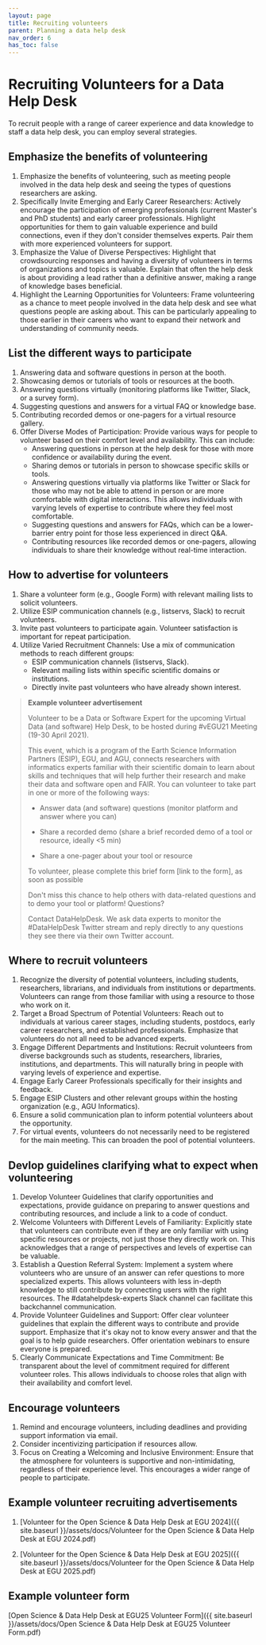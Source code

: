 ```yaml
---
layout: page
title: Recruiting volunteers
parent: Planning a data help desk
nav_order: 6
has_toc: false
---
```


# Recruiting Volunteers for a Data Help Desk

To recruit people with a range of career experience and data knowledge to staff
a data help desk, you can employ several strategies.

## Emphasize the benefits of volunteering

1. Emphasize the benefits of volunteering, such as meeting people involved in
   the data help desk and seeing the types of questions researchers are asking.
1. Specifically Invite Emerging and Early Career Researchers: Actively encourage
   the participation of emerging professionals (current Master's and PhD
   students) and early career professionals. Highlight opportunities for them to
   gain valuable experience and build connections, even if they don't consider
   themselves experts. Pair them with more experienced volunteers for support.
1. Emphasize the Value of Diverse Perspectives: Highlight that crowdsourcing
   responses and having a diversity of volunteers in terms of organizations and
   topics is valuable. Explain that often the help desk is about providing a
   lead rather than a definitive answer, making a range of knowledge bases
   beneficial.
1. Highlight the Learning Opportunities for Volunteers: Frame volunteering as a
   chance to meet people involved in the data help desk and see what questions
   people are asking about. This can be particularly appealing to those earlier
   in their careers who want to expand their network and understanding of
   community needs.

## List the different ways to participate

<!-- prettier-ignore -->
1. Answering data and software questions in person at the booth.
1. Showcasing demos or tutorials of tools or resources at the booth.
1. Answering questions virtually (monitoring platforms like Twitter, Slack, or
    a survey form).
1. Suggesting questions and answers for a virtual FAQ or knowledge base.
1. Contributing recorded demos or one-pagers for a virtual resource gallery.
1. Offer Diverse Modes of Participation: Provide various ways for people to
    volunteer based on their comfort level and availability. This can include:
    -   Answering questions in person at the help desk for those with more
        confidence or availability during the event.
    -   Sharing demos or tutorials in person to showcase specific skills or
        tools.
    -   Answering questions virtually via platforms like Twitter or Slack for
        those who may not be able to attend in person or are more comfortable
        with digital interactions. This allows individuals with varying levels
        of expertise to contribute where they feel most comfortable.
    -   Suggesting questions and answers for FAQs, which can be a lower-barrier
        entry point for those less experienced in direct Q\&A.
    -   Contributing resources like recorded demos or one-pagers, allowing
        individuals to share their knowledge without real-time interaction.

## How to advertise for volunteers

<!-- prettier-ignore -->
1. Share a volunteer form (e.g., Google Form) with relevant mailing lists to
    solicit volunteers.
1. Utilize ESIP communication channels (e.g., listservs, Slack) to recruit
    volunteers.
1. Invite past volunteers to participate again. Volunteer satisfaction is
    important for repeat participation.
1. Utilize Varied Recruitment Channels: Use a mix of communication methods to
    reach different groups:
    -   ESIP communication channels (listservs, Slack).
    -   Relevant mailing lists within specific scientific domains or
        institutions.
    -   Directly invite past volunteers who have already shown interest.

> **Example volunteer advertisement**
>
> Volunteer to be a Data or Software Expert for the upcoming Virtual Data (and
> software) Help Desk, to be hosted during #vEGU21 Meeting (19-30 April 2021).
>
> This event, which is a program of the Earth Science Information Partners
> (ESIP), EGU, and AGU, connects researchers with informatics experts familiar
> with their scientific domain to learn about skills and techniques that will
> help further their research and make their data and software open and FAIR.
> You can volunteer to take part in one or more of the following ways:
>
> -   Answer data (and software) questions (monitor platform and answer where
>     you can)
>
> -   Share a recorded demo (share a brief recorded demo of a tool or resource,
>     ideally <5 min)
>
> -   Share a one-pager about your tool or resource
>
> To volunteer, please complete this brief form \[link to the form\], as soon as
> possible
>
> Don't miss this chance to help others with data-related questions and to demo
> your tool or platform! Questions?
>
> Contact DataHelpDesk. We ask data experts to monitor the #DataHelpDesk Twitter
> stream and reply directly to any questions they see there via their own
> Twitter account.

## Where to recruit volunteers

1. Recognize the diversity of potential volunteers, including students,
   researchers, librarians, and individuals from institutions or departments.
   Volunteers can range from those familiar with using a resource to those who
   work on it.
1. Target a Broad Spectrum of Potential Volunteers: Reach out to individuals at
   various career stages, including students, postdocs, early career
   researchers, and established professionals. Emphasize that volunteers do not
   all need to be advanced experts.
1. Engage Different Departments and Institutions: Recruit volunteers from
   diverse backgrounds such as students, researchers, libraries, institutions,
   and departments. This will naturally bring in people with varying levels of
   experience and expertise.
1. Engage Early Career Professionals specifically for their insights and
   feedback.
1. Engage ESIP Clusters and other relevant groups within the hosting
   organization (e.g., AGU Informatics).
1. Ensure a solid communication plan to inform potential volunteers about the
   opportunity.
1. For virtual events, volunteers do not necessarily need to be registered for
   the main meeting. This can broaden the pool of potential volunteers.

## Devlop guidelines clarifying what to expect when volunteering

1. Develop Volunteer Guidelines that clarify opportunities and expectations,
   provide guidance on preparing to answer questions and contributing resources,
   and include a link to a code of conduct.
1. Welcome Volunteers with Different Levels of Familiarity: Explicitly state
   that volunteers can contribute even if they are only familiar with using
   specific resources or projects, not just those they directly work on. This
   acknowledges that a range of perspectives and levels of expertise can be
   valuable.
1. Establish a Question Referral System: Implement a system where volunteers who
   are unsure of an answer can refer questions to more specialized experts. This
   allows volunteers with less in-depth knowledge to still contribute by
   connecting users with the right resources. The #datahelpdesk-experts Slack
   channel can facilitate this backchannel communication.
1. Provide Volunteer Guidelines and Support: Offer clear volunteer guidelines
   that explain the different ways to contribute and provide support. Emphasize
   that it's okay not to know every answer and that the goal is to help guide
   researchers. Offer orientation webinars to ensure everyone is prepared.
1. Clearly Communicate Expectations and Time Commitment: Be transparent about
   the level of commitment required for different volunteer roles. This allows
   individuals to choose roles that align with their availability and comfort
   level.

## Encourage volunteers

1. Remind and encourage volunteers, including deadlines and providing support
   information via email.
1. Consider incentivizing participation if resources allow.
1. Focus on Creating a Welcoming and Inclusive Environment: Ensure that the
   atmosphere for volunteers is supportive and non-intimidating, regardless of
   their experience level. This encourages a wider range of people to
   participate.

## Example volunteer recruiting advertisements

1. [Volunteer for the Open Science & Data Help Desk at EGU
   2024]({{ site.baseurl }}/assets/docs/Volunteer for the Open Science & Data
   Help Desk at EGU 2024.pdf)

1. [Volunteer for the Open Science & Data Help Desk at EGU
   2025]({{ site.baseurl }}/assets/docs/Volunteer for the Open Science & Data
   Help Desk at EGU 2025.pdf)

## Example volunteer form

[Open Science & Data Help Desk at EGU25 Volunteer
Form]({{ site.baseurl }}/assets/docs/Open Science & Data Help Desk at EGU25
Volunteer Form.pdf)
